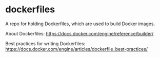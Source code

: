 # dockerfiles

A repo for holding Dockerfiles, which are used to build Docker images.

About Dockerfiles: https://docs.docker.com/engine/reference/builder/

Best practices for writing Dockerfiles: https://docs.docker.com/engine/articles/dockerfile_best-practices/
